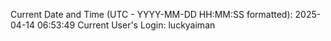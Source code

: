 Current Date and Time (UTC - YYYY-MM-DD HH:MM:SS formatted): 2025-04-14 06:53:49
Current User's Login: luckyaiman
